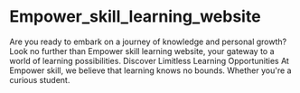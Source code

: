 # Empower_skill_learning_website
Are you ready to embark on a journey of knowledge and personal growth? Look no further than Empower skill learning website, your gateway to a world of learning possibilities.  Discover Limitless Learning Opportunities  At Empower skill, we believe that learning knows no bounds. Whether you're a curious student.
